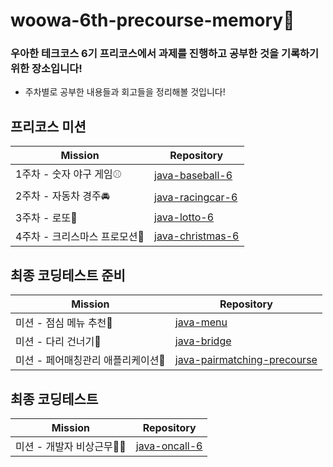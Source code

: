 # woowa-6th-precourse-memory🤔
### 우아한 테크코스 6기 프리코스에서 과제를 진행하고 공부한 것을 기록하기 위한 장소입니다!
- 주차별로 공부한 내용들과 회고들을 정리해볼 것입니다!
## 프리코스 미션
| Mission                        | Repository                                                                                    |
| --------------------------- | --------------------------------------------------------------------------------------------- |
|1주차 - 숫자 야구 게임⚾️|[java-baseball-6](https://github.com/alswp006/java-baseball-6)|
|2주차 - 자동차 경주🚘|[java-racingcar-6](https://github.com/alswp006/java-racingcar-6)|
|3주차 - 로또🎱|[java-lotto-6](https://github.com/alswp006/java-lotto-6)|
|4주차 - 크리스마스 프로모션🎄|[java-christmas-6](https://github.com/alswp006/java-christmas-6-alswp006)|
## 최종 코딩테스트 준비
| Mission                        | Repository                                                                                    |
| --------------------------- | --------------------------------------------------------------------------------------------- |
|미션 - 점심 메뉴 추천🍴|[java-menu](https://github.com/alswp006/java-menu)|
|미션 - 다리 건너기🏃|[java-bridge](https://github.com/alswp006/java-bridge)|
|미션 - 페어매칭관리 애플리케이션👯|[java-pairmatching-precourse](https://github.com/alswp006/java-pairmatching-precourse)|
## 최종 코딩테스트
| Mission                        | Repository                                                                                    |
| --------------------------- | --------------------------------------------------------------------------------------------- |
|미션 - 개발자 비상근무🧑‍💻|[java-oncall-6](https://github.com/alswp006/java-oncall-6-alswp006)|

